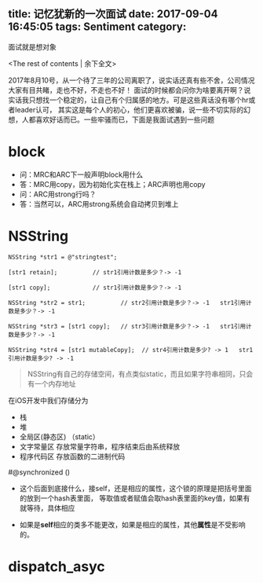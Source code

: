 title: 记忆犹新的一次面试
date: 2017-09-04 16:45:05
tags: Sentiment
category:
---

面试就是想对象
<!-- more -->
<The rest of contents | 余下全文\>

2017年8月10号，从一个待了三年的公司离职了，说实话还真有些不舍，公司情况大家有目共睹，走也不好，不走也不好！
面试的时候都会问你为啥要离开啊？说实话我只想找一个稳定的，让自己有个归属感的地方。可是这些真话没有哪个hr或者leader认可，
其实这是每个人的初心，他们更喜欢被骗，说一些不切实际的幻想，人都喜欢好话而已。一些牢骚而已，下面是我面试遇到一些问题

# block
* 问：MRC和ARC下一般声明block用什么
* 答：MRC用copy，因为初始化实在栈上；ARC声明也用copy
* 问：ARC用strong行吗？
* 答：当然可以，ARC用strong系统会自动拷贝到堆上

# NSString
```
NSString *str1 = @"stringtest";

[str1 retain];          // str1引用计数是多少？-> -1

[str1 copy];            // str1引用计数是多少？-> -1

NSString *str2 = str1;          // str2引用计数是多少？-> -1   str1引用计数是多少？-> -1

NSString *str3 = [str1 copy];   // str3引用计数是多少？-> -1   str1引用计数是多少？-> -1

NSString *str4 = [str1 mutableCopy];  // str4引用计数是多少? -> 1   str1引用计数是多少? -> -1
```
> NSString有自己的存储空间，有点类似static，而且如果字符串相同，只会有一个内存地址

在iOS开发中我们存储分为
* 栈
* 堆
* 全局区(静态区) （static）
* 文字常量区 存放常量字符串，程序结束后由系统释放
* 程序代码区 存放函数的二进制代码

#@synchronized ()
* 这个后面到底接什么，接self，还是相应的属性，这个锁的原理是把括号里面的放到一个hash表里面，
等取值或者赋值会取hash表里面的key值，如果有就等待，具体相应

* 如果是**self**相应的类多不能更改，如果是相应的属性，其他**属性**是不受影响的。

# dispatch_asyc
